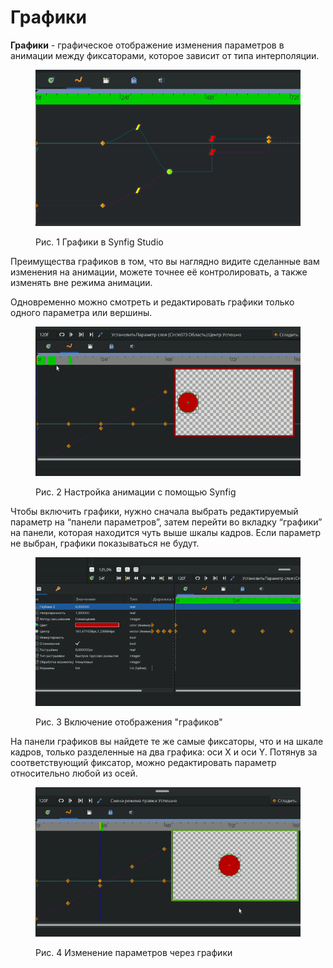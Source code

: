 # Графики

**Графики** - графическое отображение изменения параметров в анимации между фиксаторами, которое зависит от типа интерполяции.

<figure><img src="../.gitbook/assets/2024-04-05_12-00.png" alt=""><figcaption><p>Рис. 1 Графики в Synfig Studio</p></figcaption></figure>

Преимущества графиков в том, что вы наглядно видите сделанные вам изменения на анимации, можете точнее её контролировать, а также изменять вне режима анимации.

Одновременно можно смотреть и редактировать графики только одного параметра или вершины.

<figure><img src="../.gitbook/assets/001.gif" alt=""><figcaption><p>Рис. 2 Настройка анимации с помощью Synfig</p></figcaption></figure>

Чтобы включить графики, нужно сначала выбрать редактируемый параметр на “панели параметров”, затем перейти во вкладку “графики” на панели, которая находится чуть выше шкалы кадров. Если параметр не выбран, графики показываться не будут.

<figure><img src="../.gitbook/assets/002.gif" alt=""><figcaption><p>Рис. 3 Включение отображения "графиков"</p></figcaption></figure>

На панели графиков вы найдете те же самые фиксаторы, что и на шкале кадров, только разделенные на два графика: оси X и оси Y. Потянув за соответствующий фиксатор, можно редактировать параметр относительно любой из осей.&#x20;

<figure><img src="../.gitbook/assets/003.gif" alt=""><figcaption><p>Рис. 4 Изменение параметров через графики</p></figcaption></figure>
